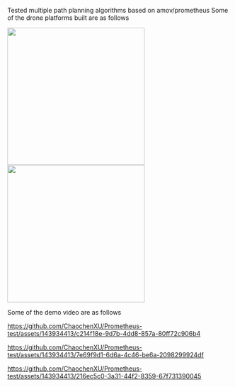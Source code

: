 Tested multiple path planning algorithms based on amov/prometheus
Some of the drone platforms built are as follows

<img src="https://github.com/ChaochenXU/Prometheus-test/assets/143934413/412aeb20-8e01-4063-94bc-5d24fdfe5649" width="310px">

<img src="https://github.com/ChaochenXU/Prometheus-test/assets/143934413/a8063ea2-d48b-4723-b63b-123ca9ab596b" width="310px">

Some of the demo video are as follows

https://github.com/ChaochenXU/Prometheus-test/assets/143934413/c214f18e-9d7b-4dd8-857a-80ff72c906b4

https://github.com/ChaochenXU/Prometheus-test/assets/143934413/7e69f9d1-6d6a-4c46-be6a-2098299924df

https://github.com/ChaochenXU/Prometheus-test/assets/143934413/216ec5c0-3a31-44f2-8359-67f731390045

